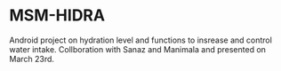# MSM-HIDRA
Android project on hydration level and functions to insrease and control water intake.
Collboration with Sanaz and Manimala and presented on March 23rd.
